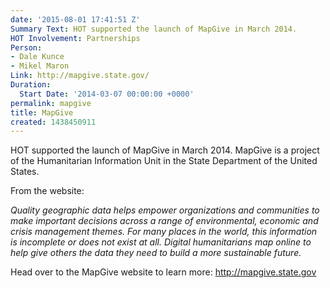 ```yaml
---
date: '2015-08-01 17:41:51 Z'
Summary Text: HOT supported the launch of MapGive in March 2014.
HOT Involvement: Partnerships
Person:
- Dale Kunce
- Mikel Maron
Link: http://mapgive.state.gov/
Duration:
  Start Date: '2014-03-07 00:00:00 +0000'
permalink: mapgive
title: MapGive
created: 1438450911
---
```

<p>HOT supported the launch of MapGive in March 2014. MapGive is a project of the Humanitarian Information Unit in the State Department of the United States.</p><p>From the website:</p><p><em>Quality geographic data helps empower organizations and communities to make important decisions across a range of environmental, economic and crisis management themes. For many places in the world, this information is incomplete or does not exist at all. Digital humanitarians map online to help give others the data they need to build a more sustainable future.</em></p><p>Head over to the MapGive website to learn more: <a href="http://mapgive.state.gov">http://mapgive.state.gov</a></p>
